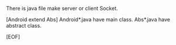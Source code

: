 There is java file make server or client Socket.

[Android extend Abs]
Android*.java have main class.
Abs*.java have abstract class.

[EOF]
